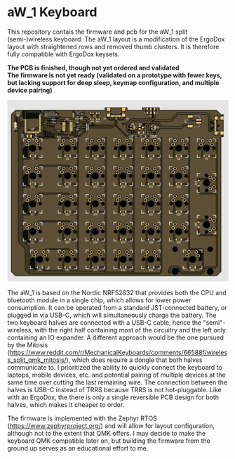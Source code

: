# aW_1 Keyboard

This repository contais the firmware and pcb for the aW_1 split (semi-)wireless keyboard.
The aW_1 layout is a modification of the ErgoDox layout with straightened rows and removed thumb clusters. It is therefore fully compatible with ErgoDox keysets. 

**The PCB is finished, though not yet ordered and validated**  
**The firmware is not yet ready (validated on a prototype with fewer keys, but lacking support for deep sleep, keymap configuration, and multiple device pairing)**

![PCB Preview](pcb/aW_1/pcb_preview.png)

The aW_1 is based on the Nordic NRF52832 that provides both the CPU and bluetooth module in a single chip, which allows for lower power consumption. It can be operated from a standard JST-connected battery, or plugged in via USB-C, which will simultaneously charge the battery. The two keyboard halves are connected with a USB-C cable, hence the "semi"-wireless, with the right half containing most of the circuitry and the left only containing an IO expander. A different approach would be the one pursued by the Mitosis (https://www.reddit.com/r/MechanicalKeyboards/comments/66588f/wireless_split_qmk_mitosis/), which does require a dongle that both halves communicate to. I prioritized the ability to quickly connect the keyboard to laptops, mobile devices, etc. and potential pairing of multiple devices at the same time over cutting the last remaining wire. The connection between the halves is USB-C instead of TRRS because TRRS is not hot-pluggable. Like with an ErgoDox, the there is only a single reversible PCB design for both halves, which makes it cheaper to order. 

The firmware is implemented with the Zephyr RTOS (https://www.zephyrproject.org/) and will allow for layout configuration, although not to the extent that QMK offers. I may decide to make the keyboard QMK compatible later on, but building the firmware from the ground up serves as an educational effort to me. 
